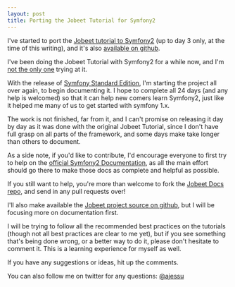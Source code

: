 ```yaml
---
layout: post
title: Porting the Jobeet Tutorial for Symfony2
---
```


I've started to port the
[Jobeet tutorial to Symfony2](/doc/jobeet/en/index.html "Jobeet tutorial to Symfony2")
(up to day 3 only, at the time of this writing), and it's also
[available on github](https://github.com/ajessu/jobeet-docs "Jobeet tutorial for Symfony2 source code").

I've been doing the Jobeet Tutorial with Symfony2 for a while now, and I'm
[not the only one](https://github.com/search?q=jobeet "Jobeet repos on github")
trying at it.

With the release of
[Symfony Standard Edition](http://symfony.com/download "Download Symfony Standard Edition"),
I'm starting the project all over again, to begin documenting it. I hope to
complete all 24 days (and any help is welcomed) so that it can help new
comers learn Symfony2, just like it helped me many of us to get started
with symfony 1.x.

The work is not finished, far from it, and I can't promise on releasing it day
by day as it was done with the original Jobeet Tutorial, since I don't have
full grasp on all parts of the framework, and some days make take longer
than others to document.

As a side note, if you'd like to contribute, I'd encourage everyone to first
try to help on the
[official Symfony2 Documentation](https://github.com/symfony/symfony-docs "Symfony2 Documentation source"),
as all the main effort should go there to make those docs as complete and
helpful as possible.

If you still want to help, you're more than welcome to fork the
[Jobeet Docs repo](https://github.com/ajessu/jobeet-docs "Jobeet Documentation for Symfony2 on github"),
and send in any pull requests over!

I'll also make available the
[Jobeet project source on github](https://github.com/ajessu/jobeet "Jobeet source for Symfony2"),
but I will be focusing more on documentation first.

I will be trying to follow all the recommended best practices on the tutorials
(though not all best practices are clear to me yet), but if you see something
that's being done wrong, or a better way to do it, please don't hesitate to
comment it. This is a learning experience for myself as well.

If you have any suggestions or ideas, hit up the comments.

You can also follow me on twitter for any questions:
[@ajessu](http://twitter.com/ajessu "Albert Jessurum on twitter")
